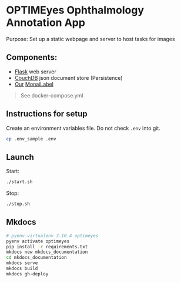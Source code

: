 # OPTIMEyes Ophthalmology Annotation App

Purpose: Set up a static webpage and server to host tasks for images 


## Components:

* [Flask](https://flask.palletsprojects.com/en/3.0.x/) web server
* [CouchDB](https://couchdb.apache.org/) json document store (Persistence)  
* [Our](https://github.com/QTIM-Lab/segmentationMonaiLabel) [MonaiLabel](https://github.com/Project-MONAI/MONAILabel)
> See docker-compose.yml

## Instructions for setup
Create an environment variables file. Do not check `.env` into git.
```bash
cp .env_sample .env
```

## Launch
Start:
```bash
./start.sh
```
Stop:
```bash
./stop.sh
```

## Mkdocs
```bash
# pyenv virtualenv 3.10.4 optimeyes
pyenv activate optimeyes
pip install -r requirements.txt
mkdocs new mkdocs_documentation
cd mkdocs_documentation
mkdocs serve
mkdocs build
mkdocs gh-deploy
```